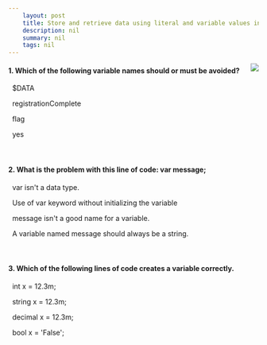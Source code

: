 ```yaml
---
    layout: post
    title: Store and retrieve data using literal and variable values in C# - Knowledge Check
    description: nil
    summary: nil
    tags: nil
---
```



 <a target="_blank" href="https://docs.microsoft.com/en-us/learn/modules/csharp-literals-variables/8-knowledge-check/"><i class="fas fa-external-link-alt"></i> </a>
 <img align="right" src="https://docs.microsoft.com/en-us/learn/achievements/csharp-literals-variables.svg">
####  1. Which of the following variable names should or must be avoided?


<i class='fas fa-check-square' style='color: Dodgerblue;'></i> &nbsp;&nbsp;$DATA

<i class='far fa-square'></i> &nbsp;&nbsp;registrationComplete

<i class='far fa-square'></i> &nbsp;&nbsp;flag

<i class='far fa-square'></i> &nbsp;&nbsp;yes
<br />
<br />
<br />

####  2. What is the problem with this line of code: var message;


<i class='far fa-square'></i> &nbsp;&nbsp;var isn't a data type.

<i class='fas fa-check-square' style='color: Dodgerblue;'></i> &nbsp;&nbsp;Use of var keyword without initializing the variable

<i class='far fa-square'></i> &nbsp;&nbsp;message isn't a good name for a variable.

<i class='far fa-square'></i> &nbsp;&nbsp;A variable named message should always be a string.
<br />
<br />
<br />

####  3. Which of the following lines of code creates a variable correctly.


<i class='far fa-square'></i> &nbsp;&nbsp;int x = 12.3m;

<i class='far fa-square'></i> &nbsp;&nbsp;string x = 12.3m;

<i class='fas fa-check-square' style='color: Dodgerblue;'></i> &nbsp;&nbsp;decimal x = 12.3m;

<i class='far fa-square'></i> &nbsp;&nbsp;bool x = 'False';
<br />
<br />
<br />
